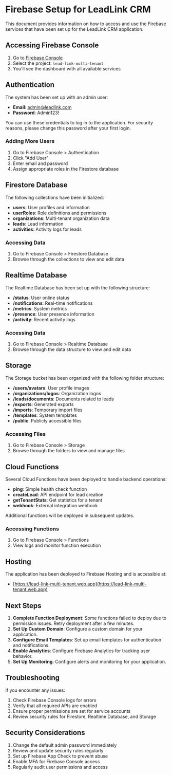 # Firebase Setup for LeadLink CRM

This document provides information on how to access and use the Firebase services that have been set up for the LeadLink CRM application.

## Accessing Firebase Console

1. Go to [Firebase Console](https://console.firebase.google.com/)
2. Select the project: `lead-link-multi-tenant`
3. You'll see the dashboard with all available services

## Authentication

The system has been set up with an admin user:

- **Email**: admin@leadlink.com
- **Password**: Admin123!

You can use these credentials to log in to the application. For security reasons, please change this password after your first login.

### Adding More Users

1. Go to Firebase Console > Authentication
2. Click "Add User"
3. Enter email and password
4. Assign appropriate roles in the Firestore database

## Firestore Database

The following collections have been initialized:

- **users**: User profiles and information
- **userRoles**: Role definitions and permissions
- **organizations**: Multi-tenant organization data
- **leads**: Lead information
- **activities**: Activity logs for leads

### Accessing Data

1. Go to Firebase Console > Firestore Database
2. Browse through the collections to view and edit data

## Realtime Database

The Realtime Database has been set up with the following structure:

- **/status**: User online status
- **/notifications**: Real-time notifications
- **/metrics**: System metrics
- **/presence**: User presence information
- **/activity**: Recent activity logs

### Accessing Data

1. Go to Firebase Console > Realtime Database
2. Browse through the data structure to view and edit data

## Storage

The Storage bucket has been organized with the following folder structure:

- **/users/avatars**: User profile images
- **/organizations/logos**: Organization logos
- **/leads/documents**: Documents related to leads
- **/exports**: Generated exports
- **/imports**: Temporary import files
- **/templates**: System templates
- **/public**: Publicly accessible files

### Accessing Files

1. Go to Firebase Console > Storage
2. Browse through the folders to view and manage files

## Cloud Functions

Several Cloud Functions have been deployed to handle backend operations:

- **ping**: Simple health check function
- **createLead**: API endpoint for lead creation
- **getTenantStats**: Get statistics for a tenant
- **webhook**: External integration webhook

Additional functions will be deployed in subsequent updates.

### Accessing Functions

1. Go to Firebase Console > Functions
2. View logs and monitor function execution

## Hosting

The application has been deployed to Firebase Hosting and is accessible at:

- [https://lead-link-multi-tenant.web.app](https://lead-link-multi-tenant.web.app)

## Next Steps

1. **Complete Function Deployment**: Some functions failed to deploy due to permission issues. Retry deployment after a few minutes.
2. **Set Up Custom Domain**: Configure a custom domain for your application.
3. **Configure Email Templates**: Set up email templates for authentication and notifications.
4. **Enable Analytics**: Configure Firebase Analytics for tracking user behavior.
5. **Set Up Monitoring**: Configure alerts and monitoring for your application.

## Troubleshooting

If you encounter any issues:

1. Check Firebase Console logs for errors
2. Verify that all required APIs are enabled
3. Ensure proper permissions are set for service accounts
4. Review security rules for Firestore, Realtime Database, and Storage

## Security Considerations

1. Change the default admin password immediately
2. Review and update security rules regularly
3. Set up Firebase App Check to prevent abuse
4. Enable MFA for Firebase Console access
5. Regularly audit user permissions and access 